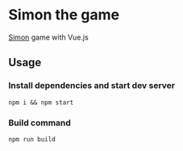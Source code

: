 # Simon the game

[Simon](https://en.wikipedia.org/wiki/Simon_(game)) game with Vue.js

## Usage

### Install dependencies and start dev server

```
npm i && npm start
```

### Build command

```
npm run build
```
